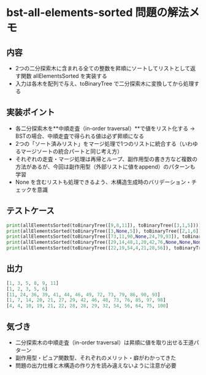 # bst-all-elements-sorted 問題の解法メモ

## 内容
- 2つの二分探索木に含まれる全ての整数を昇順にソートしてリストとして返す関数 allElementsSorted を実装する
- 入力は各木を配列で与え、toBinaryTree で二分探索木に変換してから処理する

## 実装ポイント
- 各二分探索木を**中順走査（in-order traversal）**で値をリスト化する
    → BSTの場合、中順走査で得られる値は必ず昇順になる
- 2つの「ソート済みリスト」をマージ処理で1つのリストに統合する（いわゆるマージソートの統合パートと同じ考え方）
- それぞれの走査・マージ処理は再帰とループ、副作用型の書き方など複数の方法があるが、今回は副作用型（外部リストに値をappend）のパターンも学習
- None を含むリストも処理できるよう、木構造生成時のバリデーション・チェックを意識

## テストケース
```python
print(allElementsSorted(toBinaryTree([9,8,11]), toBinaryTree([3,1,5])))
print(allElementsSorted(toBinaryTree([3,None,5]), toBinaryTree([2,1,6])))
print(allElementsSorted(toBinaryTree([73,11,90,None,24,79,93]), toBinaryTree([44,39,49,36,41,46,72,None,None,None,None,None,None,None,86])))
print(allElementsSorted(toBinaryTree([29,14,48,1,20,42,76,None,None,None,None,None,None,None,97]), toBinaryTree([46,21,85,7,27,73,98])))
print(allElementsSorted(toBinaryTree([22,19,54,4,21,28,56]), toBinaryTree([29,10,64,4,28,32,75,None,None,None,None,None,None,None,100])))
```

## 出力
```python
[1, 3, 5, 8, 9, 11]
[1, 2, 3, 5, 6]
[11, 24, 36, 39, 41, 44, 46, 49, 72, 73, 79, 86, 90, 93]
[1, 7, 14, 20, 21, 27, 29, 42, 46, 48, 73, 76, 85, 97, 98]
[4, 4, 10, 19, 21, 22, 28, 28, 29, 32, 54, 56, 64, 75, 100]
```

## 気づき
- 二分探索木の中順走査（in-order traversal）は昇順に値を取り出せる王道パターン
- 副作用型・ピュア関数型、それぞれのメリット・癖がわかってきた
- 問題の出力仕様と木構造の作り方を読み違えないように注意が必要